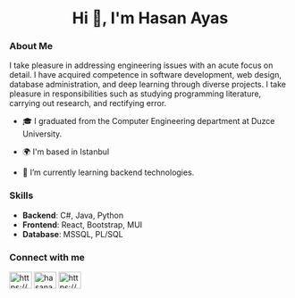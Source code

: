 <h1 align="center">Hi 👋, I'm Hasan Ayas</h1>

<h3 align="left">About Me</h3>
<p align="left">
I take pleasure in addressing engineering issues with an acute focus on detail. I have acquired competence in software development, web design, database administration, and deep learning through diverse projects. I take pleasure in responsibilities such as studying programming literature, carrying out research, and rectifying error.
</p>

- 🎓 I graduated from the Computer Engineering department at Duzce University.

- 🌍 I'm based in Istanbul

- 🌱 I’m currently learning backend technologies.


<h3 align="left">Skills</h3>
<ul>
  <li><b>Backend</b>: C#, Java, Python  </li>
  <li><b>Frontend</b>: React, Bootstrap, MUI </li>
  <li><b>Database</b>:  MSSQL, PL/SQL</li>
</ul>

<h3 align="left">Connect with me</h3>
<p align="left">
<a href="https://www.linkedin.com/in/hasanayas/" target="blank"><img align="center" src="https://raw.githubusercontent.com/rahuldkjain/github-profile-readme-generator/master/src/images/icons/Social/linked-in-alt.svg" alt="https://www.linkedin.com/in/hasanayas/" height="30" width="40" /></a>
  <a href="https://medium.com/@hasanayas" target="blank"><img align="center" src="https://raw.githubusercontent.com/rahuldkjain/github-profile-readme-generator/master/src/images/icons/Social/medium.svg" alt="hasanayas" height="30" width="40" /></a>
<a href="https://www.hackerrank.com/hasanayas?hr_r=1" target="blank"><img align="center" src="https://raw.githubusercontent.com/rahuldkjain/github-profile-readme-generator/master/src/images/icons/Social/hackerrank.svg" alt="https://www.hackerrank.com/hasanayas?hr_r=1" height="30" width="40" /></a> </p>

